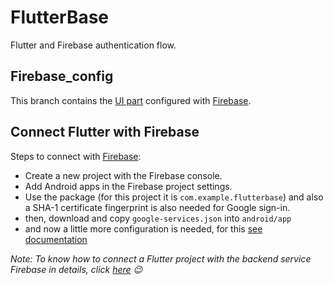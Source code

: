 # FlutterBase

Flutter and Firebase authentication flow.

## Firebase_config

This branch contains the [UI part](https://github.com/thecodexhub/flutterbase/tree/flutterbase_ui) configured with [Firebase](https://console.firebase.google.com/).

## Connect Flutter with Firebase
 
 Steps to connect with [Firebase](https://console.firebase.google.com/):
 
- Create a new project with the Firebase console.
- Add Android apps in the Firebase project settings.
- Use the package (for this project it is `com.example.flutterbase`) and also a SHA-1 certificate fingerprint is also needed for Google sign-in.
- then, download and copy `google-services.json` into `android/app`
- and now a little more configuration is needed, for this [see documentation](https://firebase.google.com/docs/android/setup#add-config-file)

_Note: To know how to connect a Flutter project with the backend service Firebase in details, click [here](https://www.instagram.com/p/CDTe8gEga4j/?utm_source=ig_web_copy_link)  😉_
